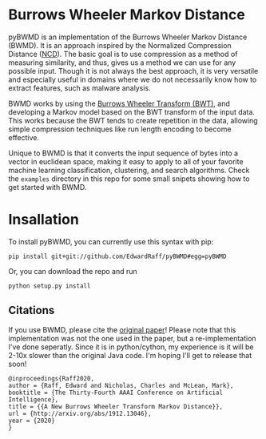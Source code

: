 # Burrows Wheeler Markov Distance

pyBWMD is an implementation of the Burrows Wheeler Markov Distance (BWMD). It is an approach inspired by the Normalized Compression Distance ([NCD](https://en.wikipedia.org/wiki/Normalized_compression_distance)). The basic goal is to use compression as a method of measuring similarity, and thus, gives us a method we can use for any possible input. Though it is not always the best approach, it is very versatile and especially useful in domains where we do not necessarily know how to extract features, such as malware analysis. 

BWMD works by using the [Burrows Wheeler Transform (BWT)](https://en.wikipedia.org/wiki/Burrows%E2%80%93Wheeler_transform), and developing a Markov model based on the BWT transform of the input data. This works because the BWT tends to create repetition in the data, allowing simple compression techniques like run length encoding to become effective. 

Unique to BWMD is that it converts the input sequence of bytes into a vector in euclidean space, making it easy to apply to all of your favorite machine learning classification, clustering, and search algorithms. Check the  `examples` directory in this repo for some small snipets showing how to get started with BWMD. 


# Insallation 

To install pyBWMD, you can currently use this syntax with pip:
```
pip install git+git://github.com/EdwardRaff/pyBWMD#egg=pyBWMD
```
 
Or, you can download the repo and run
```
python setup.py install
```

## Citations

If you use BWMD, please cite the [original paper](https://arxiv.org/pdf/1912.13046.pdf)! Please note that this implementation was not the one used in the paper, but a re-implementation I've done seperatly. Since it is in python/cython, my experience is it will be 2-10x slower than the original Java code. I'm hoping I'll get to release that soon! 

```
@inproceedings{Raff2020,
author = {Raff, Edward and Nicholas, Charles and McLean, Mark},
booktitle = {The Thirty-Fourth AAAI Conference on Artificial Intelligence},
title = {{A New Burrows Wheeler Transform Markov Distance}},
url = {http://arxiv.org/abs/1912.13046},
year = {2020}
}
```
